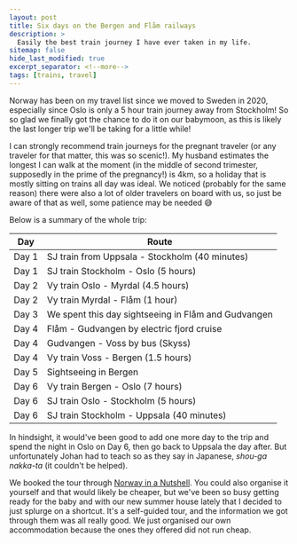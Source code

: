 ```yaml
---
layout: post
title: Six days on the Bergen and Flåm railways
description: >
  Easily the best train journey I have ever taken in my life. 
sitemap: false
hide_last_modified: true
excerpt_separator: <!--more-->
tags: [trains, travel]
---
```


Norway has been on my travel list since we moved to Sweden in 2020, especially since Oslo is only a 5 hour train journey away from Stockholm! So so glad we finally got the chance to do it on our babymoon, as this is likely the last longer trip we'll be taking for a little while! 

<!--more-->

I can strongly recommend train journeys for the pregnant traveler (or any traveler for that matter, this was so scenic!). My husband estimates the longest I can walk at the moment (in the middle of second trimester, supposedly in the prime of the pregnancy!) is 4km, so a holiday that is mostly sitting on trains all day was ideal. We noticed (probably for the same reason) there were also a lot of older travelers on board with us, so just be aware of that as well, some patience may be needed 😅

Below is a summary of the whole trip:

|Day  |Route    |
|-----|---------|
|Day 1|SJ train from Uppsala - Stockholm (40 minutes)|
|Day 1|SJ train Stockholm - Oslo (5 hours)|
|Day 2|Vy train Oslo - Myrdal (4.5 hours)|
|Day 2|Vy train Myrdal - Flåm (1 hour)|
|Day 3|We spent this day sightseeing in Flåm and Gudvangen|
|Day 4|Flåm - Gudvangen by electric fjord cruise|
|Day 4|Gudvangen - Voss by bus (Skyss)|
|Day 4|Vy train Voss - Bergen (1.5 hours)|
|Day 5|Sightseeing in Bergen|
|Day 6|Vy train Bergen - Oslo (7 hours)|
|Day 6|SJ train Oslo - Stockholm (5 hours)|
|Day 6|SJ train Stockholm - Uppsala (40 minutes)|

In hindsight, it would've been good to add one more day to the trip and spend the night in Oslo on Day 6, then go back to Uppsala the day after. But unfortunately Johan had to teach so as they say in Japanese, *shou-ga nakka-ta* (it couldn't be helped).

We booked the tour through [Norway in a Nutshell](https://www.norwaynutshell.com/original-tour/). You could also organise it yourself and that would likely be cheaper, but we've been so busy getting ready for the baby and with our new summer house lately that I decided to just splurge on a shortcut. It's a self-guided tour, and the information we got through them was all really good. We just organised our own accommodation because the ones they offered did not run cheap. 